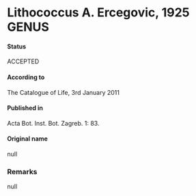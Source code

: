 # Lithococcus A. Ercegovic, 1925 GENUS

#### Status
ACCEPTED

#### According to
The Catalogue of Life, 3rd January 2011

#### Published in
Acta Bot. Inst. Bot. Zagreb. 1: 83.

#### Original name
null

### Remarks
null